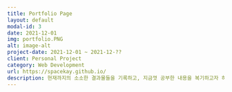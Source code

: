 ```yaml
---
title: Portfolio Page
layout: default
modal-id: 3
date: 2021-12-01
img: portfolio.PNG
alt: image-alt
project-date: 2021-12-01 ~ 2021-12-??
client: Personal Project
category: Web Development
url: https://spacekay.github.io/
description: 현재까지의 소소한 결과물들을 기록하고, 지금껏 공부한 내용을 복기하고자 하는 의미에서 Jekyll  기반으로 구현한 Portfolio Page입니다.
---
```

